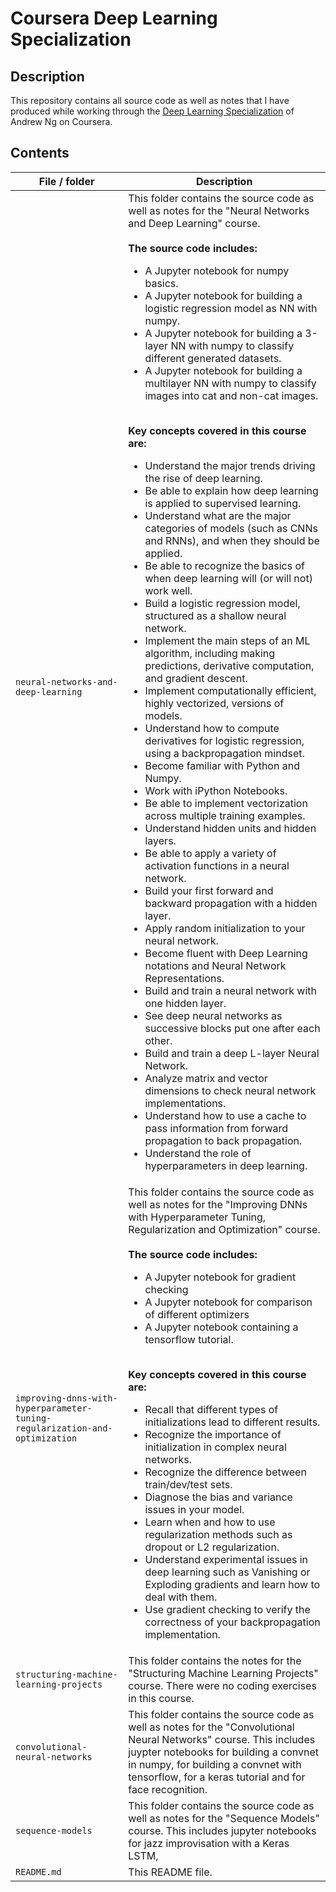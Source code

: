 # Coursera Deep Learning Specialization

## Description
This repository contains all source code as well as notes that I have produced while working through the [Deep Learning Specialization](https://www.coursera.org/specializations/deep-learning) of Andrew Ng on Coursera.

## Contents
| File / folder                         | Description 
|-----------------------------------|-----------------------------------------------------------------
|`neural-networks-and-deep-learning`| This folder contains the source code as well as notes for the "Neural Networks and Deep Learning" course. <br><br> **The source code includes:** <ul><li>A Jupyter notebook for numpy basics.</li><li>A Jupyter notebook for building a logistic regression model as NN with numpy.</li><li>A Jupyter notebook for building a 3-layer NN with numpy to classify different generated datasets.</li><li>A Jupyter notebook for building a multilayer NN with numpy to classify images into cat and non-cat images.</li></ul> <br> **Key concepts covered in this course are:** <ul><li>Understand the major trends driving the rise of deep learning.</li><li>Be able to explain how deep learning is applied to supervised learning.</li><li>Understand what are the major categories of models (such as CNNs and RNNs), and when they should be applied.</li><li>Be able to recognize the basics of when deep learning will (or will not) work well.</li><li>Build a logistic regression model, structured as a shallow neural network.</li><li>Implement the main steps of an ML algorithm, including making predictions, derivative computation, and gradient descent.</li><li>Implement computationally efficient, highly vectorized, versions of models.</li><li>Understand how to compute derivatives for logistic regression, using a backpropagation mindset.</li><li>Become familiar with Python and Numpy.</li><li>Work with iPython Notebooks.</li><li>Be able to implement vectorization across multiple training examples.</li><li>Understand hidden units and hidden layers.</li><li>Be able to apply a variety of activation functions in a neural network.</li><li>Build your first forward and backward propagation with a hidden layer.</li><li>Apply random initialization to your neural network.</li><li>Become fluent with Deep Learning notations and Neural Network Representations.</li><li>Build and train a neural network with one hidden layer.</li><li>See deep neural networks as successive blocks put one after each other.</li><li>Build and train a deep L-layer Neural Network.</li><li>Analyze matrix and vector dimensions to check neural network implementations.</li><li>Understand how to use a cache to pass information from forward propagation to back propagation.</li><li>Understand the role of hyperparameters in deep learning.</li></ul>
|`improving-dnns-with-hyperparameter-tuning-regularization-and-optimization`| This folder contains the source code as well as notes for the "Improving DNNs with Hyperparameter Tuning, Regularization and Optimization" course. <br><br> **The source code includes:** <ul><li>A Jupyter notebook for gradient checking</li><li>A Jupyter notebook for comparison of different optimizers</li><li>A Jupyter notebook containing a tensorflow tutorial.</li></ul> <br> **Key concepts covered in this course are:** <ul><li>Recall that different types of initializations lead to different results.</li><li>Recognize the importance of initialization in complex neural networks.</li><li>Recognize the difference between train/dev/test sets.</li><li>Diagnose the bias and variance issues in your model.</li><li>Learn when and how to use regularization methods such as dropout or L2 regularization.</li><li>Understand experimental issues in deep learning such as Vanishing or Exploding gradients and learn how to deal with them.</li><li>Use gradient checking to verify the correctness of your backpropagation implementation.</li></ul>
|`structuring-machine-learning-projects`| This folder contains the notes for the "Structuring Machine Learning Projects" course. There were no coding exercises in this course.
|`convolutional-neural-networks`| This folder contains the source code as well as notes for the "Convolutional Neural Networks" course. This includes juypter notebooks for building a convnet in numpy, for building a convnet with tensorflow, for a keras tutorial and for face recognition.
|`sequence-models`| This folder contains the source code as well as notes for the "Sequence Models" course. This includes jupyter notebooks for jazz improvisation with a Keras LSTM,
|`README.md`                        | This README file.
